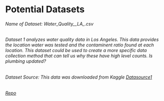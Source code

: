 # Potential Datasets
###### Name of Dataset: Water_Quality__LA_.csv 
###### Dataset 1 analyzes water quality data in Los Angeles. This data provides the location water was tested and the contaminent ratio found at each location. This dataset could be used to create a more specific data collection method that can tell us why these have high level counts. Is plumbing updated?
###### Dataset Source: This data was downloaded from Kaggle [Datasource1](https://www.kaggle.com/peternooteboom/los-angeles-water-quality)
###### [Repo](https://github.com/stephandrade14/up206a---StephanieA/blob/main/data/Water_Quality__LA_.csv)
